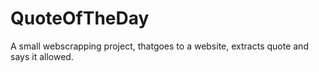 # QuoteOfTheDay
A small webscrapping project, thatgoes to a website, extracts quote and says it allowed.
